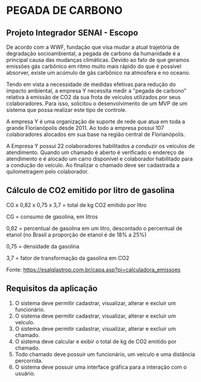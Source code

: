 # **PEGADA DE CARBONO**


## **Projeto Integrador SENAI - Escopo**

De acordo com a WWF, fundação que visa mudar a atual trajetória de degradação socioambiental, a pegada de carbono da humanidade é a principal causa das mudanças climáticas. Devido ao fato de que geramos emissões gás carbônico em ritmo muito mais rápido do que é possível absorver, existe um acúmulo de gás carbônico na atmosfera e no oceano. 

Tendo em vista a necessidade de medidas efetivas para redução do impacto ambiental, a empresa Y necessita medir a "pegada de carbono" relativa à emissão de CO2 da sua frota de veículos utilizados por seus colaboradores. Para isso, solicitou o desenvolvimento de um MVP de um sistema que possa realizar este tipo de controle.

A empresa Y é uma organização de suporte de rede que atua em toda a grande Florianópolis desde 2011. Ao todo a empresa possui 107 colaboradores alocados em sua base na região central de Florianópolis. 

A Empresa Y possui 22 colaboradores habilitados a conduzir os veículos de atendimento. Quando um chamado é aberto é verificado o endereço de atendimento e é alocado um carro disponível e colaborador habilitado para a condução do veículo. Ao finalizar o chamado deve ser cadastrada a quilometragem pelo colaborador.


## **Cálculo de CO2 emitido por litro de gasolina**

CG x 0,82 x 0,75 x 3,7 = total de kg CO2 emitido por litro

CG = consumo de gasolina, em litros

0,82 = percentual de gasolina em um litro, descontado o percentual de etanol
(no Brasil a proporção de etanol é de 18% a 25%)

0,75 = densidade da gasolina

3,7 = fator de transformação da gasolina em CO2

Fonte: <https://esalqlastrop.com.br/capa.asp?pi=calculadora_emissoes>


## **Requisitos da aplicação**

1. O sistema deve permitir cadastrar, visualizar, alterar e excluir um funcionário.
2. O sistema deve permitir cadastrar, visualizar, alterar e excluir um veículo.
3. O sistema deve permitir cadastrar, visualizar, alterar e excluir um chamado.
4. O sistema deve calcular e exibir o total de kg de CO2 emitido por chamado.
5. Todo chamado deve possuir um funcionário, um veículo e uma distância percorrida.
6. O sistema deve possuir uma interface gráfica para a interação com o usuário.